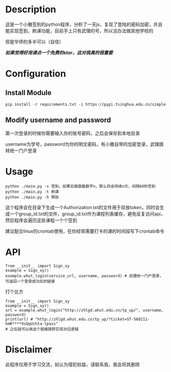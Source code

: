 # Description
这是一个小雅签到的python程序，分析了一天js，复现了登陆的密码加密，并且能实现签到，刷课功能，目前手上只有武理的号，所以没办法做其他学校的

但是华师的多半可以（自信）

***如果觉得好用请点一个免费的star，这对我真的很重要***

# Configuration
## Install Module
```
pip install -r requirements.txt -i https://pypi.tsinghua.edu.cn/simple
```

## Modify username and password
第一次登录的时候你需要输入你的账号密码，之后会保存到本地目录

username为学号，password为你的明文密码，有小雅自带的加密登录，武理跳转统一门户登录
# Usage
```
python ./main.py -s 签到，如果后面跟着数字n，那么将会持续n次，间隔60秒签到
python ./main.py -t 刷课
python ./main.py -h 帮助
```
这个程序会在目录下生成一个Authorization.txt的文件用于存放token，同时会生成一个group_id.txt的文件，group_id.txt作为课程列表缓存，避免反复访问api，然后程序会遍历这些课程一个个签到

建议配合linux的crontab使用，在你经常需要打卡的课的时间段写下crontab命令

# API
```commandline
from __init__ import Sign_xy
example = Sign_xy()
example.whut_login(service_url, username, password) # 武理统一门户登录，可返回一个登录成功后的链接
```

打个比方
```commandline
from __init__ import Sign_xy
example = Sign_xy()
url = example.whut_login("http://zhlgd.whut.edu.cn/tp_up/", username, password)
print(url) # "http://zhlgd.whut.edu.cn/tp_up/?ticket=ST-560211-hmR****9sQqUchta-tpass"
# 之后就可以用这个链接跳转实现对应逻辑
```
# Disclaimer
此程序仅用于学习交流，如认为侵犯权益，请联系我，我会将其删除
